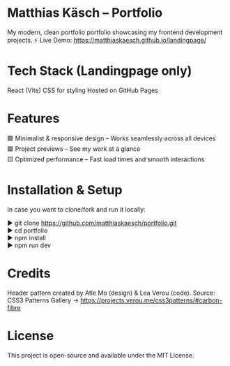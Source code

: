 # Matthias Käsch – Portfolio

My modern, clean portfolio portfolio showcasing my frontend development projects.
⚡ Live Demo: https://matthiaskaesch.github.io/landingpage/

# Tech Stack (Landingpage only)

React (Vite)
CSS for styling
Hosted on GitHub Pages

# Features

🟩 Minimalist & responsive design – Works seamlessly across all devices  
🟩 Project previews – See my work at a glance  
🟨 Optimized performance – Fast load times and smooth interactions

# Installation & Setup

In case you want to clone/fork and run it locally:

▶️ git clone https://github.com/matthiaskaesch/portfolio.git  
▶️ cd portfolio  
▶️ npm install  
▶️ npm run dev

# Credits

Header pattern created by Atle Mo (design) & Lea Verou (code).
Source: CSS3 Patterns Gallery -> https://projects.verou.me/css3patterns/#carbon-fibre

# License

This project is open-source and available under the MIT License.
